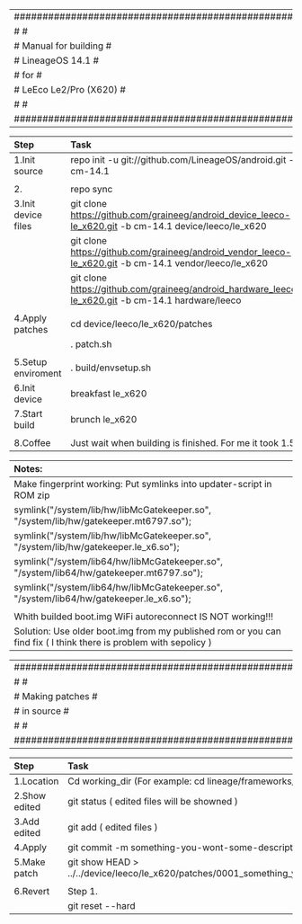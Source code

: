 |                                                                                                                                            |
| :------------------------------------------------------------------------------------------------------------------------------------------|
|                                         #####################################################                                              |
|                                         #                                                   #                                              |
|                                         #                Manual for building                #                                              |
|                                         #                   LineageOS 14.1                  #                                              |
|                                         #                         for                       #                                              |
|                                         #                LeEco Le2/Pro (X620)               #                                              |
|                                         #                                                   #                                              |
|                                         #####################################################                                              |

| Step                | Task                                                                                                                 |
| :-------------------| :--------------------------------------------------------------------------------------------------------------------|
| 1.Init source       | repo init -u git://github.com/LineageOS/android.git -b cm-14.1                                                       |
|                     |                                                                                                                      |
| 2.                  | repo sync                                                                                                            |
| 3.Init device files | git clone https://github.com/graineeg/android_device_leeco-le_x620.git -b cm-14.1 device/leeco/le_x620               |
|                     | git clone https://github.com/graineeg/android_vendor_leeco-le_x620.git -b cm-14.1 vendor/leeco/le_x620               |
|                     | git clone https://github.com/graineeg/android_hardware_leeco-le_x620.git -b cm-14.1 hardware/leeco                   |
|                     |                                                                                                                      |
| 4.Apply patches     | cd device/leeco/le_x620/patches                                                                                      |
|                     | . patch.sh                                                                                                           |
|                     |                                                                                                                      |
| 5.Setup enviroment  | . build/envsetup.sh                                                                                                  |
| 6.Init device       | breakfast le_x620                                                                                                    |
| 7.Start build       | brunch le_x620                                                                                                       |
|                     |                                                                                                                      |
| 8.Coffee            | Just wait when building is finished. For me it took 1.5h                                                             |

| Notes:                                                                                                                                     |
| :------------------------------------------------------------------------------------------------------------------------------------------|
| Make fingerprint working: Put symlinks into updater-script in ROM zip                                                                      |
| symlink("/system/lib/hw/libMcGatekeeper.so", "/system/lib/hw/gatekeeper.mt6797.so");                                                       |
| symlink("/system/lib/hw/libMcGatekeeper.so", "/system/lib/hw/gatekeeper.le_x6.so");                                                        |
| symlink("/system/lib64/hw/libMcGatekeeper.so", "/system/lib64/hw/gatekeeper.mt6797.so");                                                   |
| symlink("/system/lib64/hw/libMcGatekeeper.so", "/system/lib64/hw/gatekeeper.le_x6.so");                                                    |
|                                                                                                                                            |
| Whith builded boot.img WiFi autoreconnect IS NOT working!!!                                                                                |
| Solution: Use older boot.img from my published rom or you can find fix ( I think there is problem with sepolicy )                          |


|                                                                                                                                            |
| :------------------------------------------------------------------------------------------------------------------------------------------|
|                                         #####################################################                                              |
|                                         #                                                   #                                              |
|                                         #                   Making patches                  #                                              |
|                                         #                     in source                     #                                              |
|                                         #                                                   #                                              |
|                                         #####################################################                                              |

| Step                | Task                                                                                                                 |
| :-------------------| :--------------------------------------------------------------------------------------------------------------------|
| 1.Location          | Cd working_dir (For example: cd lineage/frameworks/base)                                                             |
| 2.Show edited       | git status ( edited files will be showned )                                                                          |
| 3.Add edited        | git add    ( edited files )                                                                                          |
| 4.Apply             | git commit -m something-you-wont-some-description                                                                    |
| 5.Make patch        | git show HEAD > ../../device/leeco/le_x620/patches/0001_something_you_want.patch                                     |
|                     |                                                                                                                      |
| 6.Revert            | Step 1.                                                                                                              |
|                     | git reset --hard                                                                                                     |




